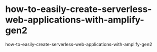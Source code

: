 # how-to-easily-create-serverless-web-applications-with-amplify-gen2
how-to-easily-create-serverless-web-applications-with-amplify-gen2
